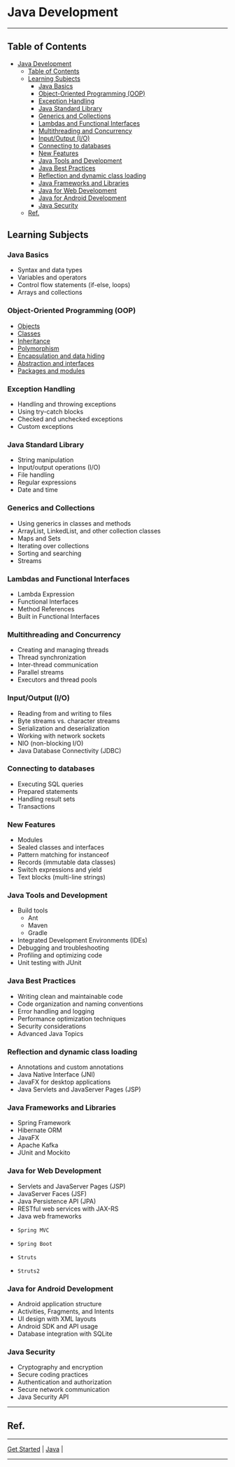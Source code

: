 # Java Development

---

## Table of Contents
<!-- TOC -->
* [Java Development](#java-development)
  * [Table of Contents](#table-of-contents)
  * [Learning Subjects](#learning-subjects)
    * [Java Basics](#java-basics)
    * [Object-Oriented Programming (OOP)](#object-oriented-programming-oop)
    * [Exception Handling](#exception-handling)
    * [Java Standard Library](#java-standard-library)
    * [Generics and Collections](#generics-and-collections)
    * [Lambdas and Functional Interfaces](#lambdas-and-functional-interfaces)
    * [Multithreading and Concurrency](#multithreading-and-concurrency)
    * [Input/Output (I/O)](#inputoutput-io)
    * [Connecting to databases](#connecting-to-databases)
    * [New Features](#new-features)
    * [Java Tools and Development](#java-tools-and-development)
    * [Java Best Practices](#java-best-practices)
    * [Reflection and dynamic class loading](#reflection-and-dynamic-class-loading)
    * [Java Frameworks and Libraries](#java-frameworks-and-libraries)
    * [Java for Web Development](#java-for-web-development)
    * [Java for Android Development](#java-for-android-development)
    * [Java Security](#java-security)
  * [Ref.](#ref)
<!-- TOC -->


## Learning Subjects

 ### Java Basics

  - Syntax and data types
  - Variables and operators
  - Control flow statements (if-else, loops)
  - Arrays and collections

 ### Object-Oriented Programming (OOP)

  - [Objects](java-oop.md#what-is-an-object)
  - [Classes](java-oop.md#what-is-a-class)
  - [Inheritance](java-oop.md#what-is-inheritance)
  - [Polymorphism](java-oop.md#polymorphism)
  - [Encapsulation and data hiding](java-oop.md#encapsulation-and-data-hiding)
  - [Abstraction and interfaces](java-oop.md#what-is-an-interface)
  - [Packages and modules](java-oop.md#what-is-a-package)

 ### Exception Handling

  - Handling and throwing exceptions
  - Using try-catch blocks
  - Checked and unchecked exceptions
  - Custom exceptions

 ### Java Standard Library

  - String manipulation
  - Input/output operations (I/O)
  - File handling
  - Regular expressions
  - Date and time

 ### Generics and Collections

  - Using generics in classes and methods
  - ArrayList, LinkedList, and other collection classes
  - Maps and Sets
  - Iterating over collections
  - Sorting and searching
  - Streams

### Lambdas and Functional Interfaces
  - Lambda Expression
  - Functional Interfaces
  - Method References
  - Built in Functional Interfaces
  
 ### Multithreading and Concurrency

  - Creating and managing threads
  - Thread synchronization
  - Inter-thread communication
  - Parallel streams
  - Executors and thread pools

 ### Input/Output (I/O)

  - Reading from and writing to files
  - Byte streams vs. character streams
  - Serialization and deserialization
  - Working with network sockets
  - NIO (non-blocking I/O)
  - Java Database Connectivity (JDBC)

 ### Connecting to databases

  - Executing SQL queries
  - Prepared statements
  - Handling result sets
  - Transactions

 ### New Features

  - Modules
  - Sealed classes and interfaces
  - Pattern matching for instanceof
  - Records (immutable data classes)
  - Switch expressions and yield
  - Text blocks (multi-line strings)

 ### Java Tools and Development

  - Build tools
    - Ant
    - Maven
    - Gradle
  - Integrated Development Environments (IDEs)
  - Debugging and troubleshooting
  - Profiling and optimizing code
  - Unit testing with JUnit

 ### Java Best Practices

  - Writing clean and maintainable code
  - Code organization and naming conventions
  - Error handling and logging
  - Performance optimization techniques
  - Security considerations
  - Advanced Java Topics

 ### Reflection and dynamic class loading

  - Annotations and custom annotations
  - Java Native Interface (JNI)
  - JavaFX for desktop applications
  - Java Servlets and JavaServer Pages (JSP)

 ### Java Frameworks and Libraries

  - Spring Framework
  - Hibernate ORM
  - JavaFX
  - Apache Kafka
  - JUnit and Mockito

 ### Java for Web Development

  - Servlets and JavaServer Pages (JSP)
  - JavaServer Faces (JSF)
  - Java Persistence API (JPA)
  - RESTful web services with JAX-RS
  - Java web frameworks
  - 	Spring MVC
  - 	Spring Boot
  - 	Struts
  - 	Struts2

 ### Java for Android Development

  - Android application structure
  - Activities, Fragments, and Intents
  - UI design with XML layouts
  - Android SDK and API usage
  - Database integration with SQLite

 ### Java Security

  - Cryptography and encryption
  - Secure coding practices
  - Authentication and authorization
  - Secure network communication
  - Java Security API

_____

## Ref.


___

[Get Started](../../../common/get-started.md) |
[Java](java.md#java) |

___